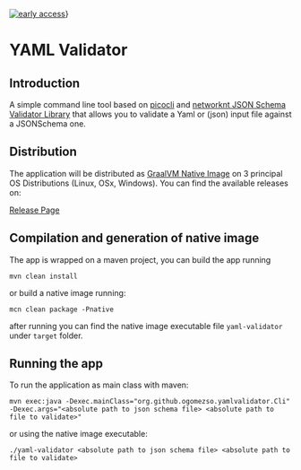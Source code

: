 [![early access](https://github.com/ogomezso/yaml-validator/actions/workflows/early-access.yaml/badge.svg)](https://github.com/ogomezso/yaml-validator/actions/workflows/early-access.yaml)}

# YAML Validator

## Introduction

A simple command line tool based on [picocli](https://picocli.info/) and  [networknt JSON Schema Validator Library](https://github.com/networknt/json-schema-validator) that allows you to validate a Yaml or (json) input file against a JSONSchema one.

## Distribution

The application will be distributed as [GraalVM Native Image](https://www.graalvm.org/22.1/reference-manual/native-image/) on 3 principal OS Distributions (Linux, OSx, Windows). You can find the available releases on:

[Release Page](https://github.com/ogomezso/yaml-validator/releases)

## Compilation and generation of native image

The app is wrapped on a maven project, you can build the app running 

~~~shell
mvn clean install
~~~

or build a native image running:

~~~shell
mcn clean package -Pnative
~~~

after running you can find the native image executable file `yaml-validator` under `target` folder.

## Running the app

To run the application as main class with maven:

~~~shell
mvn exec:java -Dexec.mainClass="org.github.ogomezso.yamlvalidator.Cli" -Dexec.args="<absolute path to json schema file> <absolute path to file to validate>"
~~~

or using the native image executable:

~~~shell
./yaml-validator <absolute path to json schema file> <absolute path to file to validate>
~~~